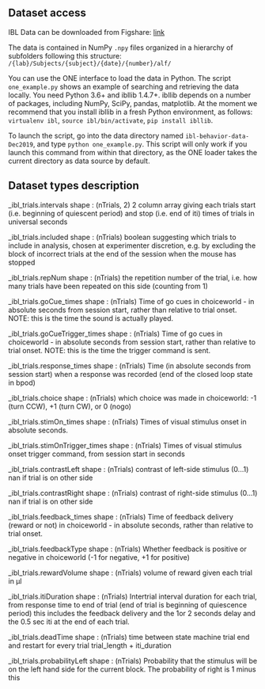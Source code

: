 ## Dataset access
IBL Data can be downloaded from Figshare: [link](https://figshare.com/articles/A_standardized_and_reproducible_method_to_measure_decision-making_in_mice_Data/11636748)

The data is contained in NumPy `.npy` files organized in a hierarchy of subfolders following this structure: `/{lab}/Subjects/{subject}/{date}/{number}/alf/`

You can use the ONE interface to load the data in Python. The script `one_example.py` shows an example of searching and retrieving the data locally. You need Python 3.6+ and ibllib 1.4.7+. ibllib depends on a number of packages, including NumPy, SciPy, pandas, matplotlib. At the moment we recommend that you install ibllib in a fresh Python environment, as follows: `virtualenv ibl`, `source ibl/bin/activate`, `pip install ibllib`.

To launch the script, go into the data directory named `ibl-behavior-data-Dec2019`, and type `python one_example.py`. This script will only work if you launch this command from within that directory, as the ONE loader takes the current directory as data source by default.

## Dataset types description

_ibl_trials.intervals
shape : (nTrials, 2)
2 column array giving each trials start (i.e. beginning of quiescent period) and stop (i.e. end of iti) times of trials in universal seconds

_ibl_trials.included
shape : (nTrials)
boolean suggesting which trials to include in analysis, chosen at experimenter discretion, e.g. by excluding the block of incorrect trials at the end of the session when the mouse has stopped

_ibl_trials.repNum
shape : (nTrials)
the repetition number of the trial, i.e. how many trials have been repeated on this side (counting from 1)

_ibl_trials.goCue_times
shape : (nTrials)
Time of go cues in choiceworld - in absolute seconds from session start, rather than relative to trial onset. NOTE: this is the time the sound is actually played.

_ibl_trials.goCueTrigger_times
shape : (nTrials)
Time of go cues in choiceworld - in absolute seconds from session start, rather than relative to trial onset. NOTE: this is the time the trigger command is sent.

_ibl_trials.response_times
shape : (nTrials)
Time (in absolute seconds from session start) when a response was recorded (end of the closed loop state in bpod)

_ibl_trials.choice
shape : (nTrials)
which choice was made in choiceworld: -1 (turn CCW), +1 (turn CW), or 0 (nogo)

_ibl_trials.stimOn_times
shape : (nTrials)
Times of visual stimulus onset in absolute seconds.

_ibl_trials.stimOnTrigger_times
shape : (nTrials)
Times of visual stimulus onset trigger command, from session start in seconds

_ibl_trials.contrastLeft
shape : (nTrials)
contrast of left-side stimulus (0...1) nan if trial is on other side

_ibl_trials.contrastRight
shape : (nTrials)
contrast of right-side stimulus (0...1) nan if trial is on other side

_ibl_trials.feedback_times
shape : (nTrials)
Time of feedback delivery (reward or not) in choiceworld - in absolute seconds, rather than relative to trial onset.

_ibl_trials.feedbackType
shape : (nTrials)
Whether feedback is positive or negative in choiceworld (-1 for negative, +1 for positive)

_ibl_trials.rewardVolume
shape : (nTrials)
volume of reward given each trial in µl

_ibl_trials.itiDuration
shape : (nTrials)
Intertrial interval duration for each trial, from response time to end of trial (end of trial is beginning of quiescence period) this includes the feedback delivery and the 1or 2 seconds delay and the 0.5 sec iti at the end of each trial.

_ibl_trials.deadTime
shape : (nTrials)
time between state machine trial end and restart for every trial trial_length + iti_duration

_ibl_trials.probabilityLeft
shape : (nTrials)
Probability that the stimulus will be on the left hand side for the current block. The probability of right is 1 minus this
